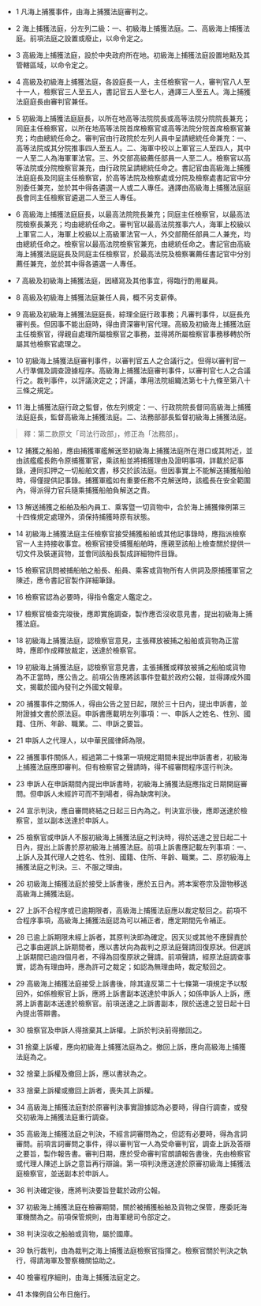 * 1 凡海上捕獲事件，由海上捕獲法庭審判之。

* 2 海上捕獲法庭，分左列二級：一、初級海上捕獲法庭。二、高級海上捕獲法庭。前項法庭之設置或廢止，以命令定之。

* 3 高級海上捕獲法庭，設於中央政府所在地。初級海上捕獲法庭設置地點及其管轄區域，以命令定之。

* 4 高級及初級海上捕獲法庭，各設庭長一人，主任檢察官一人，審判官八人至十一人，檢察官三人至五人，書記官五人至七人，通譯三人至五人。海上捕獲法庭庭長由審判官兼任。

* 5 初級海上捕獲法庭庭長，以所在地高等法院院長或高等法院分院院長兼充；同庭主任檢察官，以所在地高等法院首席檢察官或高等法院分院首席檢察官兼充；均由總統任命之。審判官由行政院於左列人員中呈請總統任命兼充：一、高等法院或其分院推事四人至五人。二、海軍中校以上軍官三人至四人，其中一人至二人為海軍軍法官。三、外交部高級薦任部員一人至二人。檢察官以高等法院或分院檢察官兼充，由行政院呈請總統任命之。書記官由高級海上捕獲法庭庭長及同庭主任檢察官，於高等法院及檢察處或分院及檢察處書記官中分別委任兼充，並於其中得各遴選一人或二人專任。通譯由高級海上捕獲法庭庭長會同主任檢察官遴選二人至三人專任。

* 6 高級海上捕獲法庭庭長，以最高法院院長兼充；同庭主任檢察官，以最高法院檢察長兼充；均由總統任命之。審判官以最高法院推事六人，海軍上校級以上軍官二人，海軍上校級以上高級軍法官一人，外交部簡任部員二人兼充，均由總統任命之。檢察官以最高法院檢察官兼充，由總統任命之。書記官由高級海上捕獲法庭庭長及同庭主任檢察官，於最高法院及檢察署薦任書記官中分別薦任兼充，並於其中得各遴選一人專任。

* 7 高級及初級海上捕獲法庭，因繕寫及其他事宜，得臨行酌用雇員。

* 8 高級及初級海上捕獲法庭兼任人員，概不另支薪俸。

* 9 高級及初級海上捕獲法庭庭長，綜理全庭行政事務；凡審判事件，以庭長充審判長。但因事不能出庭時，得由資深審判官代理。高級及初級海上捕獲法庭主任檢察官，得親自處理所屬檢察官之事務，並得將所屬檢察官事務移轉於所屬其他檢察官處理之。

* 10 初級海上捕獲法庭審判事件，以審判官五人之合議行之。但得以審判官一人行準備及調查證據程序。高級海上捕獲法庭審判事件，以審判官七人之合議行之。裁判事件，以評議決定之；評議，準用法院組織法第七十九條至第八十三條之規定。

* 11 海上捕獲法庭行政之監督，依左列規定：一、行政院院長督同高級海上捕獲法庭庭長，監督高級海上捕獲法庭。二、法務部部長監督初級海上捕獲法庭。

> 釋：第二款原文「司法行政部」，修正為「法務部」。

* 12 捕獲之船舶，應由捕獲軍艦解送至初級海上捕獲法庭所在港口或其附近，並由該艦艦長飭令原捕獲軍官，乘該船並將捕獲理由及證明事項，詳載於記事錄，連同扣押之一切船舶文書，移交於該法庭。但因事實上不能解送捕獲船舶時，得僅提供記事錄。捕獲軍艦如有重要任務不克解送時，該艦長在安全範圍內，得派得力官兵隨乘捕獲船舶負解送之責。

* 13 解送捕獲之船舶及船內員工、乘客暨一切貨物中，合於海上捕獲條例第三十四條規定處理外，須保持捕獲時原有狀態。

* 14 初級海上捕獲法庭主任檢察官接受捕獲船舶或其他記事錄時，應指派檢察官一人主持接收事宜。檢察官接受捕獲船舶時，應親至該船上檢查關於提供一切文件及裝運貨物，並會同該船長製成詳細物件目錄。

* 15 檢察官訊問被捕船舶之船長、船員、乘客或貨物所有人供詞及原捕獲軍官之陳述，應令書記官製作詳細筆錄。

* 16 檢察官認為必要時，得指令鑑定人鑑定之。

* 17 檢察官檢查完竣後，應即實施調查，製作應否沒收意見書，提出初級海上捕獲法庭。

* 18 初級海上捕獲法庭，認檢察官意見，主張釋放被捕之船舶或貨物為正當時，應即作成釋放裁定，送達於檢察官。

* 19 初級海上捕獲法庭，認檢察官意見書，主張捕獲或釋放被捕之船舶或貨物為不正當時，應公告之。前項公告應將該事件登載於政府公報，並得譯成外國文，揭載於國內發刊之外國文報章。

* 20 捕獲事件之關係人，得由公告之翌日起，限於三十日內，提出申訴書，並附證據文書於原法庭。申訴書應載明左列事項：一、申訴人之姓名、性別、國籍、住所、年齡、職業。二、申訴之要旨。

* 21 申訴人之代理人，以中華民國律師為限。

* 22 捕獲事件關係人，經過第二十條第一項規定期間未提出申訴書者，初級海上捕獲法庭應即審判。但有檢察官之聲請時，得不經審問程序逕行判決。

* 23 申訴人在申訴期間內提出申訴書時，初級海上捕獲法庭應指定日期開庭審問。但申訴人未經許可而不到場者，得為缺席判決。

* 24 宣示判決，應自審問終結之日起三日內為之。判決宣示後，應即送達於檢察官，並以副本送達於申訴人。

* 25 檢察官或申訴人不服初級海上捕獲法庭之判決時，得於送達之翌日起二十日內，提出上訴書於原初級海上捕獲法庭。前項上訴書應記載左列事項：一、上訴人及其代理人之姓名、性別、國籍、住所、年齡、職業。二、原初級海上捕獲法庭之判決。三、不服之理由。

* 26 初級海上捕獲法庭於接受上訴書後，應於五日內。將本案卷宗及證物移送高級海上捕獲法庭。

* 27 上訴不合程序或已逾期限者，高級海上捕獲法庭應以裁定駁回之。前項不合程序事項，高級海上捕獲法庭認為可以補正者，應定期間先令補正。

* 28 已逾上訴期限未經上訴者，其原判決即為確定。因天災或其他不應歸責於己之事由遲誤上訴期間者，應以書狀向為裁判之原法庭聲請回復原狀。但遲誤上訴期間已逾四個月者，不得為回復原狀之聲請。前項聲請，經原法庭調查事實，認為有理由時，應為許可之裁定；如認為無理由時，裁定駁回之。

* 29 高級海上捕獲法庭接受上訴書後，除其違反第二十七條第一項規定予以駁回外，如係檢察官上訴，應將上訴書副本送達於申訴人；如係申訴人上訴，應將上訴書副本送達於檢察官。前項送達之上訴書副本，限於送達之翌日起十日內提出答辯書。

* 30 檢察官及申訴人得捨棄其上訴權。上訴於判決前得撤回之。

* 31 捨棄上訴權，應向初級海上捕獲法庭為之。撤回上訴，應向高級海上捕獲法庭為之。

* 32 捨棄上訴權及撤回上訴，應以書狀為之。

* 33 捨棄上訴權或撤回上訴者，喪失其上訴權。

* 34 高級海上捕獲法庭對於原審判決事實證據認為必要時，得自行調查，或發交初級海上捕獲法庭重行調查。

* 35 高級海上捕獲法庭之判決，不經言詞審問為之，但認有必要時，得為言詞審問。前項言詞審問之事件，得以審判官一人為受命審判官，調查上訴及答辯之要旨，製作報告書。審判日期，應於受命審判官朗讀報告書後，先由檢察官或代理人陳述上訴之意旨再行辯論。第一項判決應送達於原審初級海上捕獲法庭檢察官，並送副本於申訴人。

* 36 判決確定後，應將判決要旨登載於政府公報。

* 37 初級海上捕獲法庭在檢審期間，關於被捕獲船舶及貨物之保管，應委託海軍機關為之。前項保管規則，由海軍總司令部定之。

* 38 判決沒收之船舶或貨物，屬於國庫。

* 39 執行裁判，由為裁判之海上捕獲法庭檢察官指揮之。檢察官關於判決之執行，得請海軍及警察機關協助之。

* 40 檢審程序細則，由海上捕獲法庭定之。

* 41 本條例自公布日施行。

